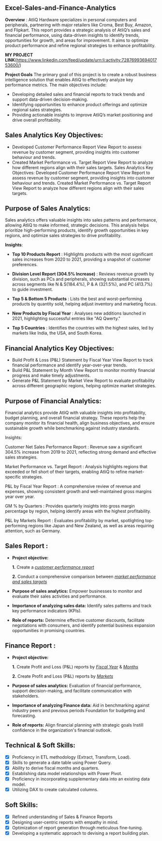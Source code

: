 ## Excel-Sales-and-Finance-Analytics

**Overview** :
AtliQ Hardware specializes in personal computers and peripherals, partnering with major retailers like Croma, Best Buy, Amazon, and Flipkart. This report provides a strategic analysis of AtliQ’s sales and financial performance, using data-driven insights to identify trends, opportunities for growth, and areas for improvement. It aims to optimize product performance and refine regional strategies to enhance profitability.

**MY PROJECT LINK**(https://www.linkedin.com/feed/update/urn:li:activity:7287699369401753600/)

  **Project Goals**
The primary goal of this project is to create a robust business intelligence solution that enables AtliQ to effectively analyze key performance metrics. The main objectives include:

- Developing detailed sales and financial reports to track trends and support data-driven decision-making.
- Identifying opportunities to enhance product offerings and optimize regional sales strategies.
- Providing actionable insights to improve AtliQ’s market positioning and drive overall profitability.

## Sales Analytics Key Objectives:
- Developed Customer Performance Report View Report to assess revenue by customer segment, providing insights into customer behaviour and trends.
- Created Market Performance vs. Target Report View Report to analyze how different regions align with their sales targets.
  Sales Analytics Key Objectives:
Developed Customer Performance Report View Report to assess revenue by customer segment, providing insights into customer behaviour and trends.
Created Market Performance vs. Target Report View Report to analyze how different regions align with their sales targets.

## Purpose of Sales Analytics:
Sales analytics offers valuable insights into sales patterns and performance, allowing AtliQ to make informed, strategic decisions. This analysis helps prioritize high-performing products, identify growth opportunities in key regions, and optimize sales strategies to drive profitability.

**Insights**:

- **Top 10 Products Report** : Highlights products with the most significant sales increases from 2020 to 2021, providing a snapshot of customer preferences.

- **Division Level Report (304.5% Increase)** : Reviews revenue growth by division, such as PCs and peripherals, showing substantial increases across segments like N & S(184.4%), P & A (321.5%), and PC (413.7%) to guide investment.

- **Top 5 & Bottom 5 Products** : Lists the best and worst-performing products by quantity sold, helping adjust inventory and marketing focus.

- **New Products by Fiscal Year** : Analyses new additions launched in 2021, highlighting successful entries like "AQ Qwerty."

- **Top 5 Countries** : Identifies the countries with the highest sales, led by markets like India, the USA, and South Korea.

## Financial Analytics Key Objectives:
- Build Profit & Loss (P&L) Statement by Fiscal Year View Report to track financial performance and identify year-over-year trends.
- Build P&L Statement by Month View Report to monitor monthly financial progress and make timely adjustments.
- Generate P&L Statement by Market View Report to evaluate profitability across different geographic regions, helping optimize market strategies.

## Purpose of Financial Analytics:
Financial analytics provide AtliQ with valuable insights into profitability, budget planning, and overall financial strategy. These reports help the company monitor its financial health, align business objectives, and ensure sustainable growth while benchmarking against industry standards.

Insights:

Customer Net Sales Performance Report : Revenue saw a significant 304.5% increase from 2019 to 2021, reflecting strong demand and effective sales strategies.

Market Performance vs. Target Report : Analysis highlights regions that exceeded or fell short of their targets, enabling AtliQ to refine market-specific strategies.

P&L by Fiscal Year Report : A comprehensive review of revenue and expenses, showing consistent growth and well-maintained gross margins year over year.

GM % by Quarters : Provides quarterly insights into gross margin percentage by region, helping identify areas with the highest profitability.

P&L by Markets Report : Evaluates profitability by market, spotlighting top-performing regions like Japan and New Zealand, as well as areas requiring attention, such as Germany.



## Sales Report :
- **Project objective:** 

    **1.** Create a _[customer performance report](https://github.com/KirandeepMarala/Excel-Sales_Analysis/blob/main/Customer%20Performance%20Report.pdf)_ 

    **2.** Conduct a comprehensive comparison between _[market performance and sales targets](https://github.com/KirandeepMarala/Excel-Sales_Analysis/blob/main/Customer%20Performance%20Report.pdf)_

- **Purpose of sales analytics:** Empower businesses to monitor and evaluate their sales activities and performance.

- **Importance of analyzing sales data:** Identify sales patterns and track key performance indicators (KPIs).

- **Role of reports:** Determine effective customer discounts, facilitate negotiations with consumers, and identify potential business expansion opportunities in promising countries.


## Finance Report :

- **Project objective:** 

    **1.** Create Profit and Loss (P&L) reports by _[Fiscal Year](https://github.com/KirandeepMarala/Excel-Sales_Analysis/blob/main/P%26L%20Statement%20by%20Fiscal%20Year.pdf)_ & _[Months](https://github.com/KirandeepMarala/Excel-Sales_Analysis/blob/main/P%26L%20Statement%20by%20Months.pdf)_ 

   **2.** Create Profit and Loss (P&L) reports by _[Markets](https://github.com/KirandeepMarala/Excel-Sales_Analysis/blob/main/P%26L%20Statement%20by%20Markets.pdf)_

- **Purpose of sales analytics:** Evaluation of financial performance, support decision-making, and facilitate communication with stakeholders.

- **Importance of analyzing Finance data:** Aid in benchmarking against industry peers and previous periods Foundation for budgeting and forecasting.

- **Role of reports:** Align financial planning with strategic goals Instill confidence in the organization's financial outlook.


## Technical & Soft Skills:
- [x]	Proficiency in ETL methodology (Extract, Transform, Load).
- [x]	Skills to generate a date table using Power Query.
- [x]	Ability to derive fiscal months and quarters.
- [x]	Establishing data model relationships with Power Pivot.
- [x]	Proficiency in incorporating supplementary data into an existing data model.
- [x]	Utilizing DAX to create calculated columns.

## Soft Skills:
- [x]	Refined understanding of Sales & Finance Reports
- [x]	Designing user-centric reports with empathy in mind.
- [x]	Optimization of report generation through meticulous fine-tuning.
- [x]	Developing a systematic approach to devising a report building plan.
